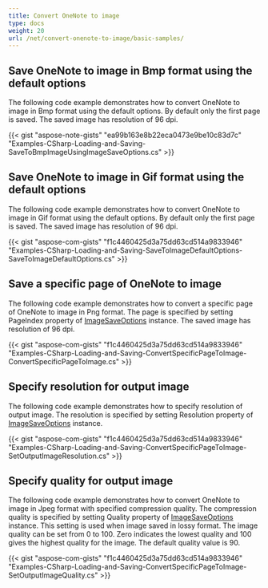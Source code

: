 ```yaml
---
title: Convert OneNote to image
type: docs
weight: 20
url: /net/convert-onenote-to-image/basic-samples/
---
```


## **Save OneNote to image in Bmp format using the default options**
The following code example demonstrates how to convert OneNote to image in Bmp format using the default options.
By default only the first page is saved. The saved image has resolution of 96 dpi.

{{< gist "aspose-note-gists" "ea99b163e8b22eca0473e9be10c83d7c" "Examples-CSharp-Loading-and-Saving-SaveToBmpImageUsingImageSaveOptions.cs" >}}


## **Save OneNote to image in Gif format using the default options**
The following code example demonstrates how to convert OneNote to image in Gif format using the default options.
By default only the first page is saved. The saved image has resolution of 96 dpi.

{{< gist "aspose-com-gists" "f1c4460425d3a75dd63cd514a9833946" "Examples-CSharp-Loading-and-Saving-SaveToImageDefaultOptions-SaveToImageDefaultOptions.cs" >}}


## **Save a specific page of OneNote to image**
The following code example demonstrates how to convert a specific page of OneNote to image in Png format. The page is specified by setting PageIndex property of [ImageSaveOptions](https://apireference.aspose.com/note/net/aspose.note.saving/imagesaveoptions) instance.
The saved image has resolution of 96 dpi.

{{< gist "aspose-com-gists" "f1c4460425d3a75dd63cd514a9833946" "Examples-CSharp-Loading-and-Saving-ConvertSpecificPageToImage-ConvertSpecificPageToImage.cs" >}}


## **Specify resolution for output image**
The following code example demonstrates how to specify resolution of output image.
The resolution is specified by setting Resolution property of [ImageSaveOptions](https://apireference.aspose.com/note/net/aspose.note.saving/imagesaveoptions) instance.

{{< gist "aspose-com-gists" "f1c4460425d3a75dd63cd514a9833946" "Examples-CSharp-Loading-and-Saving-ConvertSpecificPageToImage-SetOutputImageResolution.cs" >}}


## **Specify quality for output image**
The following code example demonstrates how to convert OneNote to image in Jpeg format with specified compression quality. 
The compression quality is specified by setting Quality property of [ImageSaveOptions](https://apireference.aspose.com/note/net/aspose.note.saving/imagesaveoptions) instance. This setting is used when image saved in lossy format.
The image quality can be set from 0 to 100. Zero indicates the lowest quality and 100 gives the highest quality for the image. The default quality value is 90.

{{< gist "aspose-com-gists" "f1c4460425d3a75dd63cd514a9833946" "Examples-CSharp-Loading-and-Saving-ConvertSpecificPageToImage-SetOutputImageQuality.cs" >}}
